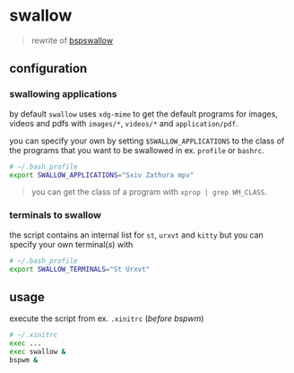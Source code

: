 # swallow

> rewrite of [bspswallow](https://github.com/JopStro/bspswallow)

## configuration

### swallowing applications
by default `swallow` uses `xdg-mime` to get the default programs
for images, videos and pdfs with `images/*`, `videos/*` and
`application/pdf`.

you can specify your own by setting `$SWALLOW_APPLICATIONS` to
the class of the programs that you want to be swallowed in
ex. `profile` or `bashrc`.

``` bash
# ~/.bash_profile
export SWALLOW_APPLICATIONS="Sxiv Zathura mpv"
```

> you can get the class of a program with `xprop | grep WM_CLASS`.

### terminals to swallow
the script contains an internal list for `st`, `urxvt` and `kitty`
but you can specify your own terminal(*s*) with

``` bash
# ~/.bash_profile
export SWALLOW_TERMINALS="St Urxvt"
```

## usage
execute the script from ex. `.xinitrc` (*before bspwm*)
``` bash
# ~/.xinitrc
exec ...
exec swallow &
bspwm &
```
